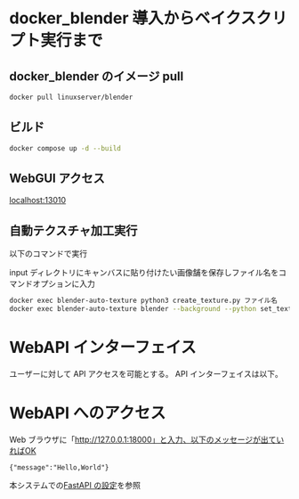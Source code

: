 # docker_blender 導入からベイクスクリプト実行まで

## docker_blender のイメージ pull

```sh
docker pull linuxserver/blender
```

## ビルド

```sh
docker compose up -d --build
```

## WebGUI アクセス

[localhost:13010](localhost:13010)

## 自動テクスチャ加工実行

以下のコマンドで実行

input ディレクトリにキャンバスに貼り付けたい画像舗を保存しファイル名をコマンドオプションに入力

```sh
docker exec blender-auto-texture python3 create_texture.py ファイル名
docker exec blender-auto-texture blender --background --python set_texture.py
```

# WebAPI インターフェイス

ユーザーに対して API アクセスを可能とする。
API インターフェイスは以下。

# WebAPI へのアクセス

Web ブラウザに「http://127.0.0.1:18000」と入力、以下のメッセージが出ていればOK
```
{"message":"Hello,World"}
```

本システムでの[FastAPI の設定](./docs/fastapi.md)を参照
